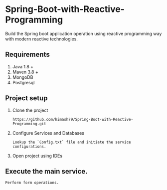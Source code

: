 # Spring-Boot-with-Reactive-Programming
Build the Spring boot application operation using reactive programming way with modern reactive technologies.

## Requirements

01) Java 1.8 +
02) Maven 3.8 +
03) MongoDB
04) Postgresql

## Project setup

01) Clone the project

		https://github.com/himash79/Spring-Boot-with-Reactive-Programming.git

02) Configure Services and Databases

		Lookup the `Config.txt` file and initiate the service configurations.
		
03) Open project using IDEs
		
## Execute the main service.
    
    Perform form operations.
